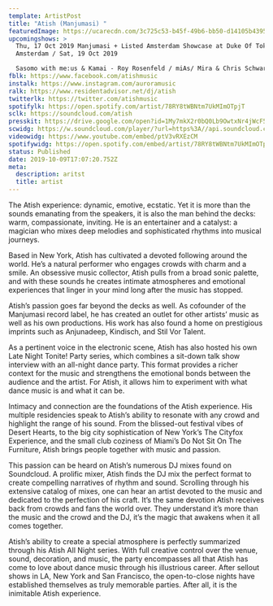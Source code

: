 ```yaml
---
template: ArtistPost
title: "Atish (Manjumasi) "
featuredImage: https://ucarecdn.com/3c725c53-b45f-49b6-bb50-d14105b43956/-/crop/1078x389/86,0/-/preview/
upcomingshows: >
  Thu, 17 Oct 2019 Manjumasi + Listed Amsterdam Showcase at Duke Of Tokyo,
  Amsterdam / Sat, 19 Oct 2019 

  Sasomo with me:us & Kamai - Roy Rosenfeld / miAs/ Mira & Chris Schwarzwälder/ Elfenberg / Atish at Kater Blau, Berlin
fblk: https://www.facebook.com/atishmusic
instalk: https://www.instagram.com/auroramusic
ralk: https://www.residentadvisor.net/dj/atish
twitterlk: https://twitter.com/atishmusic
spotifylk: https://open.spotify.com/artist/78RY8tWBNtm7UkMImOTpjT
sclk: https://soundcloud.com/atish
presskit: https://drive.google.com/open?id=1My7mkX2r0bQ0Lb9OwtxNr4jWcF592z7a
scwidg: https://w.soundcloud.com/player/?url=https%3A//api.soundcloud.com/tracks/649656104&color=%23ff5500&auto_play=false&hide_related=false&show_comments=true&show_user=true&show_reposts=false&show_teaser=true&visual=true
videowidg: https://www.youtube.com/embed/ptV3vRXEzCM
spotifywidg: https://open.spotify.com/embed/artist/78RY8tWBNtm7UkMImOTpjT
status: Published
date: 2019-10-09T17:07:20.752Z
meta:
  description: aritst
  title: artist
---
```

The Atish experience: dynamic, emotive, ecstatic. Yet it is more than the sounds emanating from the speakers, it is also the man behind the decks: warm, compassionate, inviting. He is an entertainer and a catalyst: a magician who mixes deep melodies and sophisticated rhythms into musical journeys.



Based in New York, Atish has cultivated a devoted following around the world. He’s a natural performer who engages crowds with charm and a smile. An obsessive music collector, Atish pulls from a broad sonic palette, and with these sounds he creates intimate atmospheres and emotional experiences that linger in your mind long after the music has stopped.



Atish’s passion goes far beyond the decks as well. As cofounder of the Manjumasi record label, he has created an outlet for other artists’ music as well as his own productions. His work has also found a home on prestigious imprints such as Anjunadeep, Kindisch, and Stil Vor Talent.



As a pertinent voice in the electronic scene, Atish has also hosted his own Late Night Tonite! Party series, which combines a sit-down talk show interview with an all-night dance party. This format provides a richer context for the music and strengthens the emotional bonds between the audience and the artist. For Atish, it allows him to experiment with what dance music is and what it can be.



Intimacy and connection are the foundations of the Atish experience. His multiple residencies speak to Atish’s ability to resonate with any crowd and highlight the range of his sound. From the blissed-out festival vibes of Desert Hearts, to the big city sophistication of New York’s The Cityfox Experience, and the small club coziness of Miami’s Do Not Sit On The Furniture, Atish brings people together with music and passion.



This passion can be heard on Atish’s numerous DJ mixes found on Soundcloud. A prolific mixer, Atish finds the DJ mix the perfect format to create compelling narratives of rhythm and sound. Scrolling through his extensive catalog of mixes, one can hear an artist devoted to the music and dedicated to the perfection of his craft. It’s the same devotion Atish receives back from crowds and fans the world over. They understand it’s more than the music and the crowd and the DJ, it’s the magic that awakens when it all comes together.



Atish’s ability to create a special atmosphere is perfectly summarized through his Atish All Night series. With full creative control over the venue, sound, decoration, and music, the party encompasses all that Atish has come to love about dance music through his illustrious career. After sellout shows in LA, New York and San Francisco, the open-to-close nights have established themselves as truly memorable parties. After all, it is the inimitable Atish experience.
